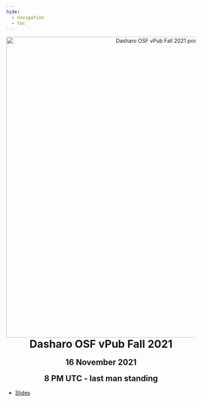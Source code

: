 ```yaml
---
hide:
  - navigation
  - toc
--- 
```


<p align="center" style="margin-bottom: 0px !important;">
  <img width="800" src="../images/vpub-0x3-poster.png" alt="Dasharo OSF vPub Fall 2021 poster" align="center">
  </p>
<h1 align="center" style="margin-top: 0px;">Dasharo OSF vPub Fall 2021</h1>
<h2 align="center" style="margin-top: 0px;">16 November 2021</h2>
<h2 align="center" style="margin-top: 0px;">8 PM UTC - last man standing</h2>

* [Slides](pdfs/vpub-0x3.pdf)
